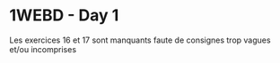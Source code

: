 # 1WEBD - Day 1
Les exercices 16 et 17 sont manquants faute de consignes trop vagues et/ou incomprises

